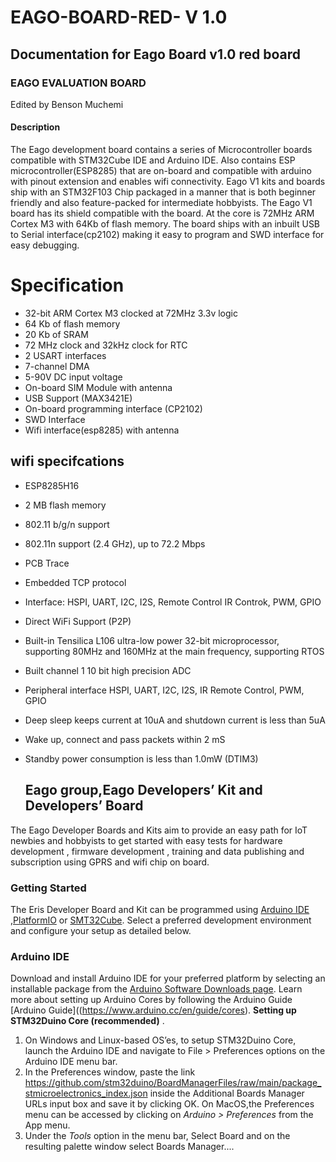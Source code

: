 # EAGO-BOARD-RED- V 1.0 #
## Documentation for Eago Board v1.0 red board ##
### EAGO EVALUATION BOARD ###
Edited by Benson Muchemi
#### Description ###
The Eago development board contains a series of Microcontroller boards compatible with STM32Cube IDE and Arduino IDE.
Also contains ESP microcontroller(ESP8285) that are on-board and compatible with arduino with pinout extension and enables wifi connectivity.
Eago V1 kits and boards ship with an STM32F103 Chip packaged in a manner that is both beginner friendly and also feature-packed for intermediate hobbyists.
The Eago V1 board has its shield compatible with the board.
At the core is 72MHz ARM Cortex M3 with 64Kb of flash memory. The board ships with an inbuilt USB to Serial interface(cp2102) making it easy to program and SWD interface for easy debugging.

# Specification
* 32-bit ARM Cortex M3 clocked at 72MHz 3.3v logic
* 64 Kb of flash memory
* 20 Kb of SRAM
* 72 MHz clock and 32kHz clock for RTC
* 2 USART interfaces
* 7-channel DMA
* 5-90V DC input voltage
* On-board SIM Module with antenna
* USB Support (MAX3421E)
* On-board programming interface (CP2102)
* SWD Interface
* Wifi interface(esp8285) with antenna

## wifi specifcations ##
* ESP8285H16
* 2 MB flash memory 
* 802.11 b/g/n support
* 802.11n support (2.4 GHz), up to 72.2 Mbps 
* PCB Trace
* Embedded TCP protocol
* Interface: HSPI, UART, I2C, I2S, Remote Control IR Controk, PWM, GPIO
* Direct WiFi Support (P2P)
* Built-in Tensilica L106 ultra-low power 32-bit microprocessor, supporting 80MHz and
  160MHz at the main frequency, supporting RTOS
* Built channel 1 10 bit high precision ADC
* Peripheral interface HSPI, UART, I2C, I2S, IR Remote Control, PWM, GPIO
* Deep sleep keeps current at 10uA and shutdown current is less than 5uA
* Wake up, connect and pass packets within 2 mS
* Standby power consumption is less than 1.0mW (DTIM3)

     ## Eago group,Eago Developers’ Kit and Developers’ Board ##
The Eago Developer Boards and Kits aim to provide an easy path for IoT newbies and hobbyists to get started with easy tests for hardware development , firmware development , training and data publishing and subscription using GPRS and wifi chip on board.

   ### Getting Started ###
The Eris Developer Board and Kit can be programmed using [Arduino IDE](https://www.arduino.cc/en/software) ,[PlatformIO](https://platformio.org/) or [SMT32Cube](https://www.st.com/en/development-tools/stm32cubeide.html).
Select a preferred development environment and configure your setup as detailed below.

   ### Arduino IDE ###
Download and install Arduino IDE for your preferred platform by selecting an installable package from the [Arduino Software Downloads page](https://www.arduino.cc/en/software).
Learn more about setting up Arduino Cores by following the Arduino Guide [Arduino Guide]((https://www.arduino.cc/en/guide/cores).
   __Setting up STM32Duino Core (recommended)__ .
1. On Windows and Linux-based OS’es, to setup STM32Duino Core, launch the Arduino IDE and navigate to File > Preferences options on the Arduino IDE menu bar.
2. In the Preferences window, paste the link https://github.com/stm32duino/BoardManagerFiles/raw/main/package_stmicroelectronics_index.json inside the Additional Boards Manager URLs input box and save it by clicking OK.
On MacOS,the Preferences menu can be accessed by clicking on _Arduino > Preferences_ from the App menu.
3. Under the _Tools_ option in the menu bar, Select Board and on the resulting palette window select Boards Manager....

  
